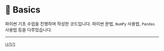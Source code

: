# 🐍 Basics

파이썬 기초 수업을 진행하며 작성한 코드입니다. 파이썬 문법, `NumPy` 사용법, `Pandas` 사용법 등을 다루었습니다.

---
[`나가기`](../)